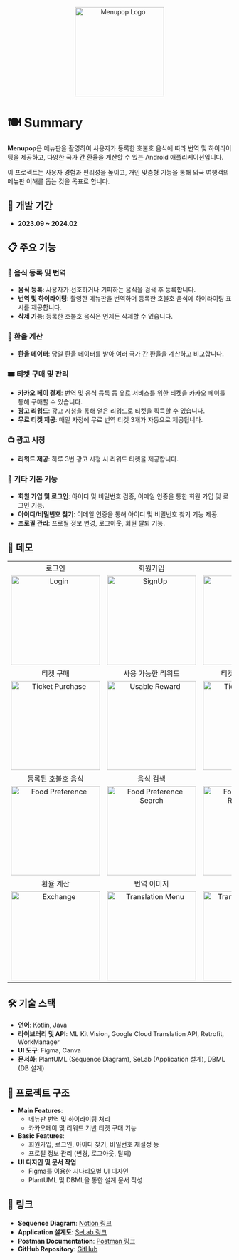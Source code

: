<p align="center">
  <img src="https://github.com/user-attachments/assets/80f2d1fd-fdd0-4cab-8656-6500f3c589a5" alt="Menupop Logo" width="200"/>
</p>


# 🍽️ Summary

**Menupop**은 메뉴판을 촬영하여 사용자가 등록한 호불호 음식에 따라 번역 및 하이라이팅을 제공하고, 다양한 국가 간 환율을 계산할 수 있는 Android 애플리케이션입니다. 

이 프로젝트는 사용자 경험과 편리성을 높이고, 개인 맞춤형 기능을 통해 외국 여행객의 메뉴판 이해를 돕는 것을 목표로 합니다.




## 📆 개발 기간
- **2023.09 ~ 2024.02**



## 📋 주요 기능

### 🍲 음식 등록 및 번역
- **음식 등록**: 사용자가 선호하거나 기피하는 음식을 검색 후 등록합니다.
- **번역 및 하이라이팅**: 촬영한 메뉴판을 번역하며 등록한 호불호 음식에 하이라이팅 표시를 제공합니다.
- **삭제 기능**: 등록한 호불호 음식은 언제든 삭제할 수 있습니다.

### 💱 환율 계산
- **환율 데이터**: 당일 환율 데이터를 받아 여러 국가 간 환율을 계산하고 비교합니다.

### 🎟️ 티켓 구매 및 관리
- **카카오 페이 결제**: 번역 및 음식 등록 등 유료 서비스를 위한 티켓을 카카오 페이를 통해 구매할 수 있습니다.
- **광고 리워드**: 광고 시청을 통해 얻은 리워드로 티켓을 획득할 수 있습니다.
- **무료 티켓 제공**: 매일 자정에 무료 번역 티켓 3개가 자동으로 제공됩니다.

### 📺 광고 시청
- **리워드 제공**: 하루 3번 광고 시청 시 리워드 티켓을 제공합니다.

### 📎 기타 기본 기능
- **회원 가입 및 로그인**: 아이디 및 비밀번호 검증, 이메일 인증을 통한 회원 가입 및 로그인 기능.
- **아이디/비밀번호 찾기**: 이메일 인증을 통해 아이디 및 비밀번호 찾기 기능 제공.
- **프로필 관리**: 프로필 정보 변경, 로그아웃, 회원 탈퇴 기능.

## 📱 데모
<table>
  <tr align="center">
    <td>로그인</td>
    <td>회원가입</td>
    <td>프로필</td>
    <td>프로필(티켓)</td>
  </tr>
  <tr align="center">
    <td><img src="https://github.com/user-attachments/assets/3e5fbd87-9794-4989-ae58-82c5a78e3ee2" alt="Login" width="200" title="로그인"/></td>
    <td><img src="https://github.com/user-attachments/assets/cfd4d65d-5441-430d-9963-a2615ebdb541" alt="SignUp" width="200" title="회원가입"/></td>
    <td><img src="https://github.com/user-attachments/assets/14f7b52a-4299-49f2-9b6d-73e48ac8289b" alt="Profile" width="200" title="프로필"/></td>
    <td><img src="https://github.com/user-attachments/assets/045a6b03-04a5-4939-bb6f-8d426a3350e3" alt="Profile Ticket" width="200" title="프로필(티켓)"/></td>
  </tr>

  <tr align="center">
    <td>티켓 구매</td>
    <td>사용 가능한 리워드</td>
    <td>티켓 구매(리워드)</td>
    <td>티켓 구매(카카오페이)</td>
  </tr>

   <tr align="center">
    <td><img src="https://github.com/user-attachments/assets/2dd6f2dd-49b0-489b-9dc8-fe0d42284fcb" alt="Ticket Purchase" width="200" title="티켓 구매"/>
    <td><img src="https://github.com/user-attachments/assets/4d83d65b-597b-44fa-b4aa-16ab56709479" alt="Usable Reward" width="200" title="사용 가능한 리워드"/>
    <td><img src="https://github.com/user-attachments/assets/4d86db26-b99e-4c5c-8c6b-b58a419f6e78" alt="Ticket Purchase Reward" width="200" title="티켓 구매(리워드)"/>
    <td><img src="https://github.com/user-attachments/assets/3d944d3b-3ada-4412-9372-005d5ebb2a93" alt="Ticket Purchase KakaoPay" width="200" title="티켓 구매(카카오페이)"/>
  </tr>

  <tr align="center">
    <td>등록된 호불호 음식</td>
    <td>음식 검색</td>
    <td>음식 등록</td>
    <td>등록된 음식 삭제</td>
  </tr>

   <tr align="center">
    <td><img src="https://github.com/user-attachments/assets/598fbc3f-75f1-422c-bc98-09cf5a5fccdf" alt="Food Preference" width="200" title="등록된 호불호 음식"/>
    <td><img src="https://github.com/user-attachments/assets/bbdd1bf7-dd31-47df-9243-53d17d5bf71a" alt="Food Preference Search" width="200" title="음식 검색"/>
    <td><img src="https://github.com/user-attachments/assets/c7cfbe45-2c29-428a-925c-6c6f6dc452ff" alt="Food Preference Registration" width="200" title="음식 등록"/>
    <td><img src="https://github.com/user-attachments/assets/8ce592e7-3887-413b-b31f-87c90aa583c8" alt="Food Prefenence Delete" width="200" title="등록된 음식 삭제"/>
  </tr>

  <tr align="center">
    <td>환율 계산</td>
    <td>번역 이미지</td>
    <td>대기 화면</td>
    <td>번역된 이미지</td>
  </tr>

  <tr align="center">
    <td><img src="https://github.com/user-attachments/assets/ce03863f-9f5e-4917-bc98-2e2b01a4dd7b" alt="Exchange" width="200" title="환율 계산"/>
    <td><img src="https://github.com/user-attachments/assets/b742795f-b119-4fa7-b329-48fe0f0c00af" alt="Translation Menu" width="200" title="번역 이미지"/>
    <td><img src="https://github.com/user-attachments/assets/2cccc3cd-e8bf-4bd0-9350-5ec623cd5d93" alt="Translation Standby" width="200" title="대기 화면"/>
    <td><img src="https://github.com/user-attachments/assets/626c7381-0e84-493a-97c4-c866088e8cc7" alt="Translated Menu" width="200" title="번역된 이미지"/>
  </tr>
</table>


## 🛠️ 기술 스택

- **언어**: Kotlin, Java
- **라이브러리 및 API**: ML Kit Vision, Google Cloud Translation API, Retrofit, WorkManager
- **UI 도구**: Figma, Canva
- **문서화**: PlantUML (Sequence Diagram), SeLab (Application 설계), DBML (DB 설계)



## 📂 프로젝트 구조

- **Main Features**: 
  - 메뉴판 번역 및 하이라이팅 처리
  - 카카오페이 및 리워드 기반 티켓 구매 기능
- **Basic Features**: 
  - 회원가입, 로그인, 아이디 찾기, 비밀번호 재설정 등
  - 프로필 정보 관리 (변경, 로그아웃, 탈퇴)
- **UI 디자인 및 문서 작업**
  - Figma를 이용한 시나리오별 UI 디자인
  - PlantUML 및 DBML을 통한 설계 문서 작성



## 📎 링크

- **Sequence Diagram**: [Notion 링크](https://www.notion.so/afbc2720edc64d119e79e54fa9218d50?pvs=21)
- **Application 설계도**: [SeLab 링크](https://selab.ai/modeler/64d1d05c885c94001e4e33b1)
- **Postman Documentation**: [Postman 링크](https://documenter.getpostman.com/view/25383835/2sA2r55Rok)
- **GitHub Repository**: [GitHub](https://github.com/stellaArtois-yam/Menupop)

